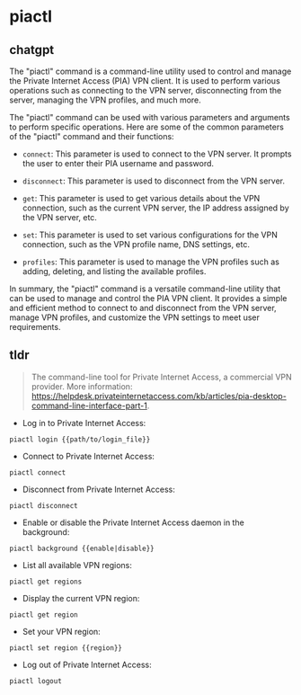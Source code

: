 # piactl 
## chatgpt 
The "piactl" command is a command-line utility used to control and manage the Private Internet Access (PIA) VPN client. It is used to perform various operations such as connecting to the VPN server, disconnecting from the server, managing the VPN profiles, and much more. 

The "piactl" command can be used with various parameters and arguments to perform specific operations. Here are some of the common parameters of the "piactl" command and their functions: 

- `connect`: This parameter is used to connect to the VPN server. It prompts the user to enter their PIA username and password.
 
- `disconnect`: This parameter is used to disconnect from the VPN server.

- `get`: This parameter is used to get various details about the VPN connection, such as the current VPN server, the IP address assigned by the VPN server, etc.

- `set`: This parameter is used to set various configurations for the VPN connection, such as the VPN profile name, DNS settings, etc.

- `profiles`: This parameter is used to manage the VPN profiles such as adding, deleting, and listing the available profiles.

In summary, the "piactl" command is a versatile command-line utility that can be used to manage and control the PIA VPN client. It provides a simple and efficient method to connect to and disconnect from the VPN server, manage VPN profiles, and customize the VPN settings to meet user requirements. 

## tldr 
 
> The command-line tool for Private Internet Access, a commercial VPN provider.
> More information: <https://helpdesk.privateinternetaccess.com/kb/articles/pia-desktop-command-line-interface-part-1>.

- Log in to Private Internet Access:

`piactl login {{path/to/login_file}}`

- Connect to Private Internet Access:

`piactl connect`

- Disconnect from Private Internet Access:

`piactl disconnect`

- Enable or disable the Private Internet Access daemon in the background:

`piactl background {{enable|disable}}`

- List all available VPN regions:

`piactl get regions`

- Display the current VPN region:

`piactl get region`

- Set your VPN region:

`piactl set region {{region}}`

- Log out of Private Internet Access:

`piactl logout`
